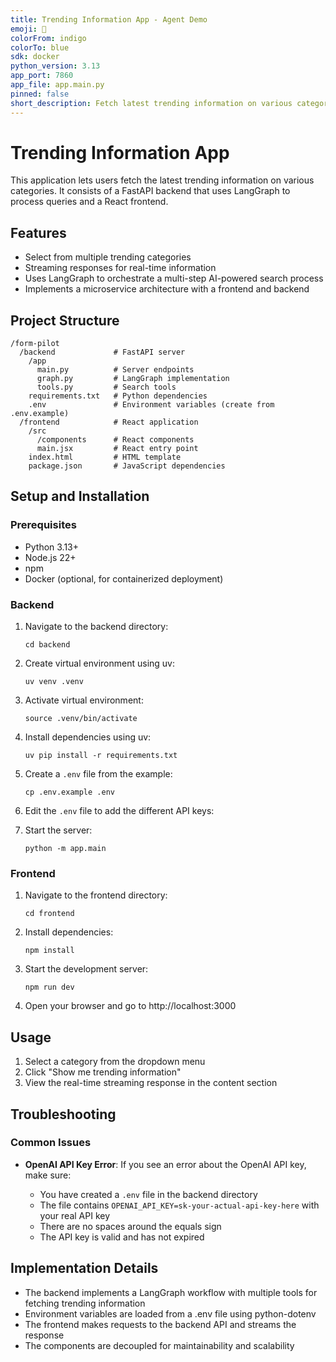 ```yaml
---
title: Trending Information App - Agent Demo
emoji: 🤖
colorFrom: indigo
colorTo: blue
sdk: docker
python_version: 3.13
app_port: 7860
app_file: app.main.py
pinned: false
short_description: Fetch latest trending information on various categories
---
```


# Trending Information App

This application lets users fetch the latest trending information on various categories. It consists of a FastAPI backend that uses LangGraph to process queries and a React frontend.

## Features

- Select from multiple trending categories
- Streaming responses for real-time information
- Uses LangGraph to orchestrate a multi-step AI-powered search process
- Implements a microservice architecture with a frontend and backend

## Project Structure

```
/form-pilot
  /backend             # FastAPI server
    /app
      main.py          # Server endpoints
      graph.py         # LangGraph implementation
      tools.py         # Search tools
    requirements.txt   # Python dependencies
    .env               # Environment variables (create from .env.example)
  /frontend            # React application
    /src
      /components      # React components
      main.jsx         # React entry point
    index.html         # HTML template
    package.json       # JavaScript dependencies
```

## Setup and Installation

### Prerequisites

- Python 3.13+
- Node.js 22+
- npm
- Docker (optional, for containerized deployment)

### Backend

1. Navigate to the backend directory:

   ```
   cd backend
   ```

2. Create virtual environment using uv:

   ```
   uv venv .venv
   ```

3. Activate virtual environment:

   ```
   source .venv/bin/activate
   ```

4. Install dependencies using uv:

   ```
   uv pip install -r requirements.txt
   ```

5. Create a `.env` file from the example:

   ```
   cp .env.example .env
   ```

6. Edit the `.env` file to add the different API keys:

7. Start the server:
   ```
   python -m app.main
   ```

### Frontend

1. Navigate to the frontend directory:

   ```
   cd frontend
   ```

2. Install dependencies:

   ```
   npm install
   ```

3. Start the development server:

   ```
   npm run dev
   ```

4. Open your browser and go to http://localhost:3000

## Usage

1. Select a category from the dropdown menu
2. Click "Show me trending information"
3. View the real-time streaming response in the content section

## Troubleshooting

### Common Issues

- **OpenAI API Key Error**: If you see an error about the OpenAI API key, make sure:

  - You have created a `.env` file in the backend directory
  - The file contains `OPENAI_API_KEY=sk-your-actual-api-key-here` with your real API key
  - There are no spaces around the equals sign
  - The API key is valid and has not expired

## Implementation Details

- The backend implements a LangGraph workflow with multiple tools for fetching trending information
- Environment variables are loaded from a .env file using python-dotenv
- The frontend makes requests to the backend API and streams the response
- The components are decoupled for maintainability and scalability
